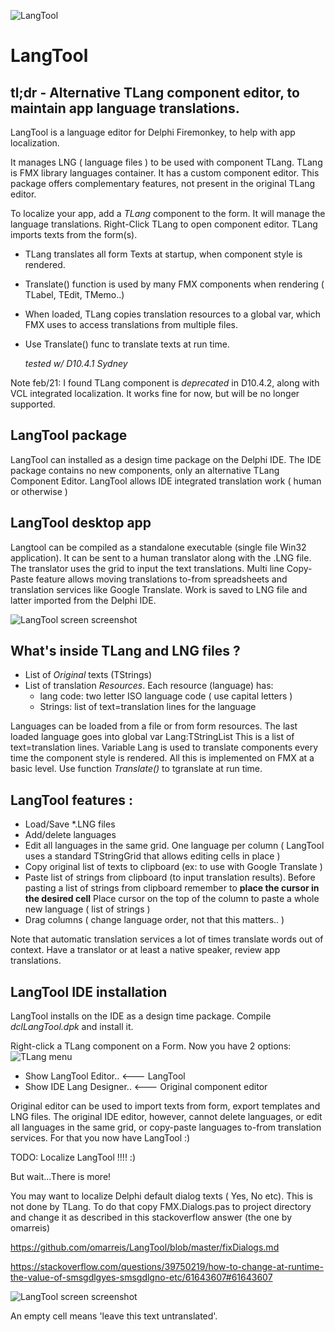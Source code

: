 ![LangTool](LangToolLogo2.png)
# LangTool

## tl;dr - Alternative TLang component editor, to maintain app language translations.

LangTool is a language editor for Delphi Firemonkey, to help with app localization.

It manages LNG ( language files ) to be used with component TLang.
TLang is FMX library languages container. It has a custom component editor.
This package offers complementary features, not present in the original TLang editor.

To localize your app, add a *TLang* component to the form. It will manage the language translations.
Right-Click TLang to open component editor. TLang imports texts from the form(s).

* TLang translates all form Texts at startup, when component style is rendered. 
* Translate() function is used by many FMX components when rendering ( TLabel, TEdit, TMemo..)
* When loaded, TLang copies translation resources to a global var, which FMX uses to access translations from multiple files.
* Use Translate() func to translate texts at run time.

     *tested w/ D10.4.1 Sydney*
     
Note feb/21: I found TLang component is *deprecated* in D10.4.2, along with VCL integrated localization. It works fine for now, but will be no longer supported. 

## LangTool package
LangTool can installed as a design time package on the Delphi IDE. 
The IDE package contains no new components, only an alternative TLang Component Editor.
LangTool allows IDE integrated translation  work ( human or otherwise )

## LangTool desktop app
Langtool can be compiled as a standalone executable (single file Win32 application). It can be sent to a human translator along with the .LNG file. 
The translator uses the grid to input the text translations. Multi line Copy-Paste feature allows moving translations to-from spreadsheets and translation services like Google Translate. Work is saved to LNG file and latter imported from the Delphi IDE.

![LangTool screen screenshot](LangToolShot2.png) 

## What's inside TLang and LNG files ?

* List of *Original* texts (TStrings) 
* List of translation *Resources*.   Each resource (language) has: 
    * lang code: two letter ISO language code ( use capital letters )
    * Strings: list of text=translation lines for the language

Languages can be loaded from a file or from form resources.
The last loaded language goes into global var Lang:TStringList
This is a list of text=translation lines.
Variable Lang  is used to translate components 
every time the component style is rendered.
All this is implemented on FMX at a basic level.
Use function *Translate()* to tgranslate at run time. 
    
## LangTool  features : 
* Load/Save *.LNG files 
* Add/delete languages
* Edit all languages in the same grid. One language per column
( LangTool uses a standard TStringGrid that allows editing cells in place )
* Copy original list of texts to clipboard   (ex: to use with Google Translate ) 
* Paste list of strings from clipboard (to input translation results). 
  Before pasting a list of strings from clipboard remember to **place the cursor in the desired cell** 
  Place cursor on the top of the column to paste a whole new language ( list of strings )
* Drag columns ( change language order, not that this matters.. )   
  
Note that automatic translation services a lot of times translate words out of context.
Have a translator or at least a native speaker, review app translations.

## LangTool IDE installation
LangTool installs on the IDE as a design time package.
Compile *dclLangTool.dpk* and install it.

Right-click a TLang component on a Form. Now you have 2 options:
![TLang menu](TLangMenu.png) 

* Show LangTool Editor..              <--- LangTool 
* Show IDE Lang Designer..            <--- Original component editor

Original editor can be used to import texts from form, export templates  and LNG files.
The original IDE editor, however, cannot delete languages, or edit all
languages in the same grid, or copy-paste languages to-from translation services.
For that you now have LangTool   :)

TODO: Localize LangTool !!!!   :)

But wait...There is more!

You may want to localize Delphi default dialog texts ( Yes, No etc). This is not done by TLang.
To do that copy FMX.Dialogs.pas to project directory and change it 
as described in this stackoverflow answer (the one by omarreis)

https://github.com/omarreis/LangTool/blob/master/fixDialogs.md

https://stackoverflow.com/questions/39750219/how-to-change-at-runtime-the-value-of-smsgdlgyes-smsgdlgno-etc/61643607#61643607

![LangTool screen screenshot](LangToolShot2.png) 

An empty cell means 'leave this text untranslated'. 


